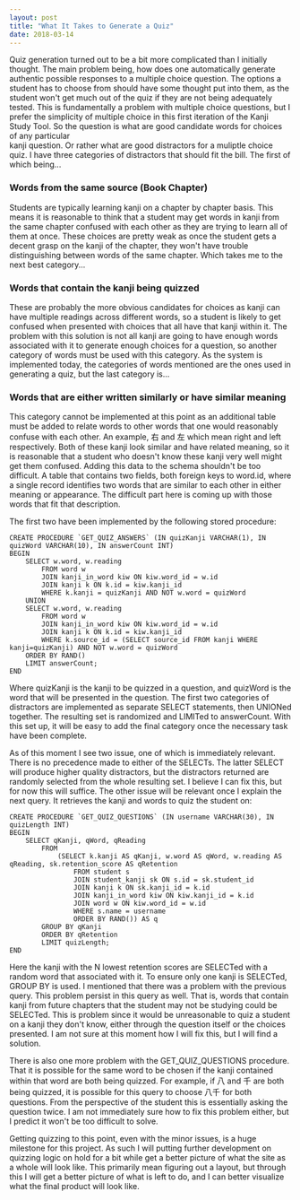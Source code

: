 ```yaml
---
layout: post
title: "What It Takes to Generate a Quiz"
date: 2018-03-14
---
```

Quiz generation turned out to be a bit more complicated than I initially thought. The main problem 
being, how does one automatically generate authentic possible responses to a multiple choice question. 
The options a student has to choose from should have some thought put into them, as the student won't 
get much out of the quiz if they are not being adequately tested. This is fundamentally a problem with
multiple choice questions, but I prefer the simplicity of multiple choice in this first iteration of 
the Kanji Study Tool. So the question is what are good candidate words for choices of any particular  
kanji question. Or rather what are good distractors for a muliptle choice quiz. I have three
categories of distractors that should fit the bill. The first of which being...

### Words from the same source (Book Chapter)
Students are typically learning kanji on a chapter by chapter basis. This means it is reasonable to 
think that a student may get words in kanji from the same chapter confused with each other as they are 
trying to learn all of them at once. These choices are pretty weak as once the student gets a decent 
grasp on the kanji of the chapter, they won't have trouble distinguishing between words of the same 
chapter. Which takes me to the next best category...

### Words that contain the kanji being quizzed
These are probably the more obvious candidates for choices as kanji can have multiple readings across
different words, so a student is likely to get confused when presented with choices that all have that
kanji within it. The problem with this solution is not all kanji are going to have enough words 
associated with it to generate enough choices for a question, so another category of words must be used
with this category. As the system is implemented today, the categories of words mentioned are the ones
used in generating a quiz, but the last category is...

### Words that are either written similarly or have similar meaning
This category cannot be implemented at this point as an additional table must be added to relate words
to other words that one would reasonably confuse with each other. An example, 右 and 左 which mean 
right and left respectively. Both of these kanji look similar and have related meaning, so it is
reasonable that a student who doesn't know these kanji very well might get them confused. Adding 
this data to the schema shouldn't be too difficult. A table that contains two fields, both foreign keys
to word.id, where a single record identifies two words that are similar to each other in either 
meaning or appearance. The difficult part here is coming up with those words that fit that description.

The first two have been implemented by the following stored procedure:
```
CREATE PROCEDURE `GET_QUIZ_ANSWERS` (IN quizKanji VARCHAR(1), IN quizWord VARCHAR(10), IN answerCount INT)
BEGIN
    SELECT w.word, w.reading
        FROM word w
        JOIN kanji_in_word kiw ON kiw.word_id = w.id
        JOIN kanji k ON k.id = kiw.kanji_id
        WHERE k.kanji = quizKanji AND NOT w.word = quizWord
    UNION
    SELECT w.word, w.reading
        FROM word w
        JOIN kanji_in_word kiw ON kiw.word_id = w.id
        JOIN kanji k ON k.id = kiw.kanji_id
        WHERE k.source_id = (SELECT source_id FROM kanji WHERE kanji=quizKanji) AND NOT w.word = quizWord
    ORDER BY RAND()
    LIMIT answerCount;
END
```
Where quizKanji is the kanji to be quizzed in a question, and quizWord is the word that will be 
presented in the question. The first two categories of distractors are implemented as separate SELECT 
statements, then UNIONed together. The resulting set is randomized and LIMITed to answerCount. With
this set up, it will be easy to add the final category once the necessary task have been complete. 

As of this moment I see two issue, one of which is immediately relevant. There is no precedence made to 
either of the SELECTs. The latter SELECT will produce higher quality distractors, but the distractors 
returned are randomly selected from the whole resulting set. I believe I can fix this, but for now this
will suffice. The other issue will be relevant once I explain the next query. It retrieves the kanji
and words to quiz the student on:
```
CREATE PROCEDURE `GET_QUIZ_QUESTIONS` (IN username VARCHAR(30), IN quizLength INT)
BEGIN
    SELECT qKanji, qWord, qReading
        FROM
            (SELECT k.kanji AS qKanji, w.word AS qWord, w.reading AS qReading, sk.retention_score AS qRetention
                FROM student s
                JOIN student_kanji sk ON s.id = sk.student_id
                JOIN kanji k ON sk.kanji_id = k.id
                JOIN kanji_in_word kiw ON kiw.kanji_id = k.id
                JOIN word w ON kiw.word_id = w.id
                WHERE s.name = username
                ORDER BY RAND()) AS q
        GROUP BY qKanji
        ORDER BY qRetention
        LIMIT quizLength;
END
```
Here the kanji with the N lowest retention scores are SELECTed with a random word that associated with 
it. To ensure only one kanji is SELECTed, GROUP BY is used. I mentioned that there was a problem with 
the previous query. This problem persist in this query as well. That is, words that contain kanji from 
future chapters that the student may not be studying could be SELECTed. This is problem since it would
be unreasonable to quiz a student on a kanji they don't know, either through the question itself or 
the choices presented. I am not sure at this moment how I will fix this, but I will find a solution.

There is also one more problem with the GET_QUIZ_QUESTIONS procedure. That it is possible for the same
word to be chosen if the kanji contained within that word are both being quizzed. For example, if 八 and
千 are both being quizzed, it is possible for this query to choose 八千 for both questions. From the 
perspective of the student this is essentially asking the question twice. I am not immediately sure
how to fix this problem either, but I predict it won't be too difficult to solve.

Getting quizzing to this point, even with the minor issues, is a huge milestone for this project. As 
such I will putting further development on quizzing logic on hold for a bit while get a better picture
of what the site as a whole will look like. This primarily mean figuring out a layout, but through this
I will get a better picture of what is left to do, and I can better visualize what the final product 
will look like.